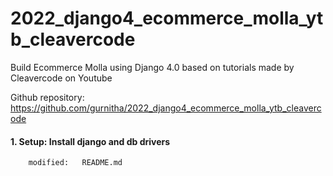 # 2022_django4_ecommerce_molla_ytb_cleavercode
Build Ecommerce Molla using Django 4.0 based on tutorials made by Cleavercode on Youtube

Github repository: https://github.com/gurnitha/2022_django4_ecommerce_molla_ytb_cleavercode


#### 1. Setup: Install django and db drivers

        modified:   README.md
